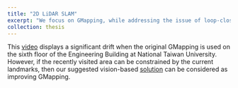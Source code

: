 ```yaml
---
title: "2D LiDAR SLAM"
excerpt: "We focus on GMapping, while addressing the issue of loop-closing. <br/><img src='/images/gmapping.jpg'>"
collection: thesis
---
```

This [video](https://youtu.be/9Xmhra78c6c) displays a significant drift when the original GMapping is used on the sixth floor of the Engineering Building at National Taiwan University. However, if the recently visited area can be constrained by the current landmarks, then our suggested vision-based [solution](https://youtu.be/NOIaKyvpP48) can be considered as improving GMapping.